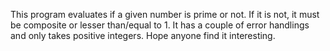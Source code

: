 This program evaluates if a given number is prime or not. If it is not, it must be composite or lesser than/equal to 1. It has a couple of error handlings and only takes positive integers.
Hope anyone find it interesting.
